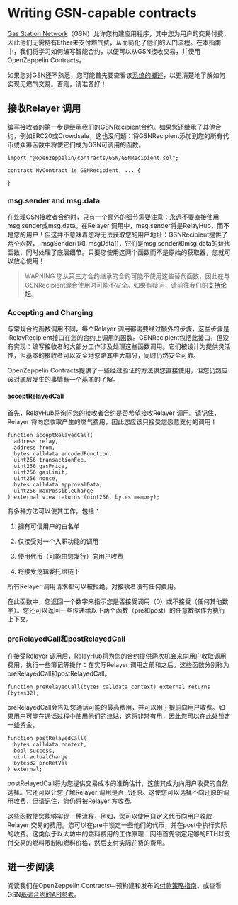 # Writing GSN-capable contracts
[Gas Station Network](https://gsn.openzeppelin.com/)（GSN）允许您构建应用程序，其中您为用户的交易付费，因此他们无需持有Ether来支付燃气费，从而简化了他们的入门流程。在本指南中，我们将学习如何编写智能合约，以便可以从GSN接收交易，并使用OpenZeppelin Contracts。

如果您对GSN还不熟悉，您可能首先要查看该[系统的概述](/Learn/Sending%20gasless%20transactions/Sending-gasless-transactions.md)，以更清楚地了解如何实现无燃气交易。否则，请准备好！

## 接收Relayer 调用
编写接收者的第一步是继承我们的GSNRecipient合约。如果您还继承了其他合约，例如ERC20或Crowdsale，这也没问题：将GSNRecipient添加到您的所有代币或众筹函数中将使它们成为GSN可调用的函数。
```
import "@openzeppelin/contracts/GSN/GSNRecipient.sol";

contract MyContract is GSNRecipient, ... {

}
```

### msg.sender and msg.data
在处理GSN接收者合约时，只有一个额外的细节需要注意：永远不要直接使用msg.sender或msg.data。在Relayer 调用中，msg.sender将是RelayHub，而不是您的用户！但这并不意味着您将无法获取您的用户地址：GSNRecipient提供了两个函数，_msgSender()和_msgData()，它们是msg.sender和msg.data的替代函数，同时处理了底层细节。只要您使用这两个函数而不是原始的获取器，您就可以放心使用！

> WARNING
您从第三方合约继承的合约可能不使用这些替代函数，因此在与GSNRecipient混合使用时可能不安全。如果有疑问，请前往我们的[支持论坛](https://forum.openzeppelin.com/c/support)。

### Accepting and Charging
与常规合约函数调用不同，每个Relayer 调用都需要经过额外的步骤，这些步骤是IRelayRecipient接口在您的合约上调用的函数。GSNRecipient包括此接口，但没有实现：编写接收者的大部分工作涉及处理这些函数调用。它们被设计为提供灵活性，但基本的接收者可以安全地忽略其中大部分，同时仍然安全可靠。

OpenZeppelin Contracts提供了一些经过验证的方法供您直接使用，但您仍然应该对底层发生的事情有一个基本的了解。

#### acceptRelayedCall
首先，RelayHub将询问您的接收者合约是否希望接收Relayer 调用。请记住， Relayer 将向您收取产生的燃气费用，因此您应该只接受您愿意支付的调用！
```
function acceptRelayedCall(
  address relay,
  address from,
  bytes calldata encodedFunction,
  uint256 transactionFee,
  uint256 gasPrice,
  uint256 gasLimit,
  uint256 nonce,
  bytes calldata approvalData,
  uint256 maxPossibleCharge
) external view returns (uint256, bytes memory);
```

有多种方法可以使其工作，包括：

1. 拥有可信用户的白名单

2. 仅接受对一个入职功能的调用

3. 使用代币（可能由您发行）向用户收费

4. 将接受逻辑委托给链下

所有Relayer 调用请求都可以被拒绝，对接收者没有任何费用。

在此函数中，您返回一个数字来指示您是否接受调用（0）或不接受（任何其他数字）。您还可以返回一些传递给以下两个函数（pre和post）的任意数据作为执行上下文。

### preRelayedCall和postRelayedCall
在接受Relayer 调用后，RelayHub将为您的合约提供两次机会来向用户收取调用费用，执行一些簿记等操作：在实际Relayer 调用之前和之后。这些函数分别称为preRelayedCall和postRelayedCall。

```
function preRelayedCall(bytes calldata context) external returns (bytes32);
```

preRelayedCall会告知您通话可能的最高费用，并可以用于提前向用户收费。如果用户可能在通话过程中使用他们的津贴，这将非常有用，因此您可以在此处锁定一些资金。

```
function postRelayedCall(
  bytes calldata context,
  bool success,
  uint actualCharge,
  bytes32 preRetVal
) external;
```

postRelayedCall将为您提供交易成本的准确估计，这使其成为向用户收费的自然选择。它还可以让您了解Relayer 调用是否已还原。这使您可以选择不向还原的调用收费，但请记住，您仍将被Relayer 方收费。

这些函数使您能够实现一种流程，例如，您可以使用自定义代币向用户收取Relayer 交易的费用。您可以在pre中锁定一些他们的代币，并在post中执行实际的收费。这类似于以太坊中的燃料费用的工作原理：网络首先锁定足够的ETH以支付交易的燃料限制和燃料价格，然后支付实际花费的费用。

## 进一步阅读
阅读我们在OpenZeppelin Contracts中预构建和发布的[付款策略指南](./Strategies.md)，或查看GSN[基础合约的API参考](../API/GSN.md)。